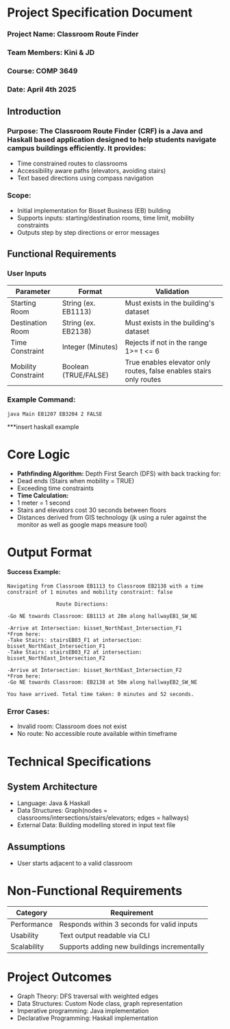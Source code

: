 # Project Specification Document

### Project Name: Classroom Route Finder 
### Team Members: Kini & JD
### Course: COMP 3649
### Date: April 4th 2025

## Introduction
### Purpose: The Classroom Route Finder (CRF) is a Java and Haskall based application designed to help students navigate campus buildings efficiently. It provides:
* Time constrained routes to classrooms
* Accessibility aware paths (elevators, avoiding stairs)
* Text based directions using compass navigation

### Scope: 
* Initial implementation for Bisset Business (EB) building
* Supports inputs: starting/destination rooms, time limit, mobility constraints
* Outputs step by step directions or error messages


## Functional Requirements
### User Inputs
|Parameter     | Format              | Validation                          |
|--------------|---------------------|-------------------------------------|
|Starting Room | String (ex. EB1113) |Must exists in the building's dataset|
|Destination Room | String (ex. EB2138) |Must exists in the building's dataset|
|Time Constraint | Integer (Minutes) |Rejects if not in the range 1>= t <= 6|
|Mobility Constraint | Boolean (TRUE/FALSE) |True enables elevator only routes, false enables stairs only routes|

### Example Command:
```
java Main EB1207 EB3204 2 FALSE
```
***insert haskall example

# Core Logic
* **Pathfinding Algorithm:** Depth First Search (DFS) with back tracking for:
* Dead ends (Stairs when mobility = TRUE)
* Exceeding time constraints
* **Time Calculation:**
* 1 meter = 1 second
* Stairs and elevators cost 30 seconds between floors
* Distances derived from GIS technology (jk using a ruler against the monitor as well as google maps measure tool)

# Output Format
#### Success Example:
```
Navigating from Classroom EB1113 to Classroom EB2138 with a time constraint of 1 minutes and mobility constraint: false

                Route Directions:

-Go NE towards Classroom: EB1113 at 28m along hallwayEB1_SW_NE

-Arrive at Intersection: bisset_NorthEast_Intersection_F1
*From here:
-Take Stairs: stairsEB03_F1 at intersection: bisset_NorthEast_Intersection_F1
-Take Stairs: stairsEB03_F2 at intersection: bisset_NorthEast_Intersection_F2

-Arrive at Intersection: bisset_NorthEast_Intersection_F2
*From here:
-Go NE towards Classroom: EB2138 at 50m along hallwayEB2_SW_NE

You have arrived. Total time taken: 0 minutes and 52 seconds.
```
### Error Cases:
* Invalid room: Classroom does not exist
* No route: No accessible route available within timeframe

# Technical Specifications
## System Architecture
* Language: Java & Haskall
* Data Structures: Graph(nodes = classrooms/intersections/stairs/elevators; edges = hallways)
* External Data: Building modelling stored in input text file
## Assumptions
* User starts adjacent to a valid classroom

# Non-Functional Requirements
|Category     | Requirement             | 
|--------------|---------------------|
|Performance | Responds within 3 seconds for valid inputs |
|Usability | Text output readable via CLI |
|Scalability |Supports adding new buildings incrementally|

# Project Outcomes 
* Graph Theory: DFS traversal with weighted edges
* Data Structures: Custom Node class, graph representation
* Imperative programming: Java implementation
* Declarative Programming: Haskall implementation






